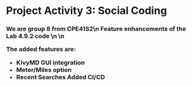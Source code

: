 <h1>Project Activity 3: Social Coding</h1>

<h3>We are group 8 from CPE41S2\n
Feature enhancements of the Lab 4.9.2 code 
\n
\n

The added features are:

<ul>
    <li>KivyMD GUI integration
    <li>Meter/Miles option
    <li>Recent Searches
    Added CI/CD
</ul>
</h3>



